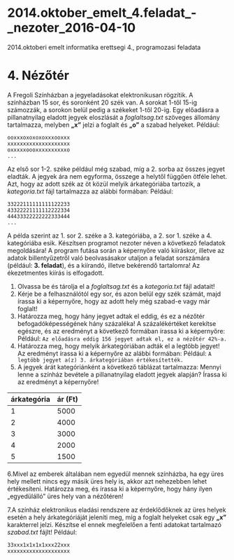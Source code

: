 # 2014.oktober_emelt_4.feladat_-_nezoter_2016-04-10
2014.oktoberi emelt informatika erettsegi 4., programozasi feladata

# 4. Nézőtér
A Fregoli Színházban a jegyeladásokat elektronikusan rögzítik. A színházban 15 sor, és soronként 20 szék van. A sorokat 1-től 15-ig számozzák, a sorokon belül pedig a székeket 1-től 20-ig. Egy előadásra a pillanatnyilag eladott jegyek eloszlását a *foglaltsag.txt* szöveges állomány tartalmazza, melyben **„x”** jelzi a foglalt és **„o”** a szabad helyeket.
Például:
```
ooxxxoxoxoxoxxxooxxx
xxxxxxxxxxxxxxxxxxxx
oxxxxxoooxxxxxxxxxxo
...
```

Az első sor 1-2. széke például még szabad, míg a 2. sorba az összes jegyet eladták.
A jegyek ára nem egyforma, összege a helytől függően ötféle lehet. Azt, hogy az adott szék az öt közül melyik árkategóriába tartozik, a *kategoria.txt* fájl tartalmazza az alábbi formában:
Például:
```
33222111111111122233
43322221111112222334
44433322222222333444
...
```
A példa szerint az 1. sor 2. széke a 3. kategóriába, a 2. sor 1. széke a 4. kategóriába esik.
Készítsen programot nezoter néven a következő feladatok megoldására! A program futása során a képernyőre való kiíráskor, illetve az adatok billentyűzetről való beolvasásakor utaljon a feladat sorszámára (például: **3. feladat**), és a kiírandó, illetve bekérendő tartalomra! Az ékezetmentes kiírás is elfogadott.

1. Olvassa be és tárolja el a *foglaltsag.txt* és a *kategoria.txt* fájl adatait!
2. Kérje be a felhasználótól egy sor, és azon belül egy szék számát, majd írassa ki
a képernyőre, hogy az adott hely még szabad-e vagy már foglalt!
3. Határozza meg, hogy hány jegyet adtak el eddig, és ez a nézőtér befogadóképességének hány százaléka! A százalékértéket kerekítse egészre, és az eredményt a következő formában írassa ki a képernyőre:
Például:
`Az előadásra eddig 156 jegyet adtak el, ez a nézőtér 42%-a.`
4. Határozza meg, hogy melyik árkategóriában adták el a legtöbb jegyet! Az eredményt
írassa ki a képernyőre az alábbi formában:
Például:
`A legtöbb jegyet a(z) 3. árkategóriában értékesítették.`
5. A jegyek árát kategóriánként a következő táblázat tartalmazza:
Mennyi lenne a színház bevétele a pillanatnyilag eladott jegyek alapján? Írassa ki az eredményt a képernyőre!

| árkategória  | ár (Ft) |
| ------------- | ------------- |
| 1  | 5000  |
| 2  | 4000  |
| 3  | 3000  |
| 4  | 2000  |
| 5  | 1500  |

6.Mivel az emberek általában nem egyedül mennek színházba, ha egy üres hely mellett nincs egy másik üres hely is, akkor azt nehezebben lehet értékesíteni. Határozza meg, és írassa ki a képernyőre, hogy hány ilyen „egyedülálló” üres hely van a nézőtéren!

7.A színház elektronikus eladási rendszere az érdeklődőknek az üres helyek esetén a hely árkategóriáját jeleníti meg, míg a foglalt helyeket csak egy **„x”** karakterrel jelzi. Készítse el ennek megfelelően a fenti adatokat tartalmazó *szabad.txt* fájlt!
Például:
```
33xxx1x1x1x1xxx22xxx
xxxxxxxxxxxxxxxxxxxx
```
